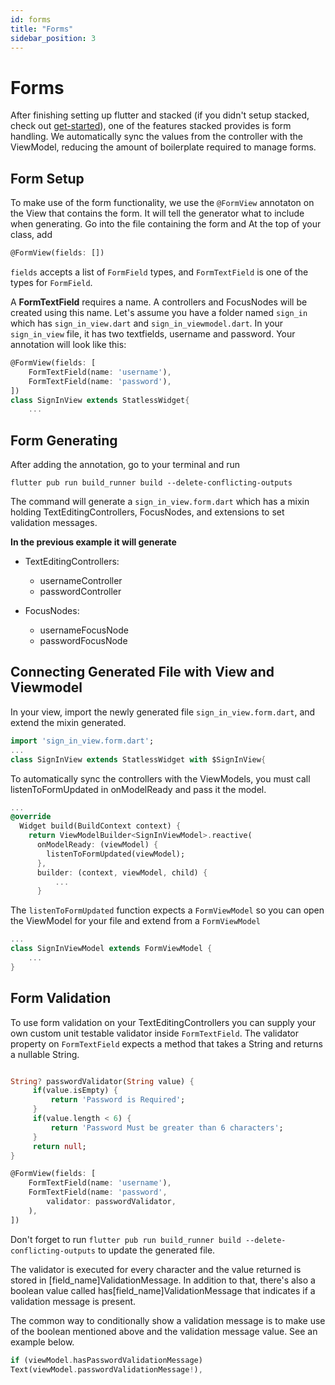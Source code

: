 ```yaml
---
id: forms
title: "Forms"
sidebar_position: 3
---
```


# Forms

After finishing setting up flutter and stacked (if you didn't setup stacked, check out [get-started](../getting-started/get-started.md)), one of the features stacked provides is form handling. We automatically sync the values from the controller with the ViewModel, reducing the amount of boilerplate required to manage forms.
 

## Form Setup

To make use of the form functionality, we use the `@FormView` annotaton on the View that contains the form. It will tell the generator what to include when generating. Go into the file containing the form and At the top of your class, add

```dart
@FormView(fields: [])
```

`fields` accepts a list of `FormField` types, and `FormTextField` is one of the types for `FormField`.

A **FormTextField** requires a name. A controllers and FocusNodes will be created using this name. Let's assume you have a folder named `sign_in` which has `sign_in_view.dart` and `sign_in_viewmodel.dart`. In your `sign_in_view` file, it has two textfields, username and password. Your annotation will look like this:

```dart
@FormView(fields: [
    FormTextField(name: 'username'),
    FormTextField(name: 'password'),
])
class SignInView extends StatlessWidget{
    ...
```

## Form Generating

After adding the annotation, go to your terminal and run 

```shell
flutter pub run build_runner build --delete-conflicting-outputs
```


The command will generate a `sign_in_view.form.dart` which has a mixin holding TextEditingControllers, FocusNodes, and extensions to set validation messages. 

**In the previous example it will generate**

* TextEditingControllers:
  * usernameController
  * passwordController 
  
* FocusNodes:
  * usernameFocusNode 
  * passwordFocusNode 


## Connecting Generated File with View and Viewmodel

In your view, import the newly generated file `sign_in_view.form.dart`, and extend the mixin generated.  


```dart
import 'sign_in_view.form.dart';
...
class SignInView extends StatlessWidget with $SignInView{
```

To automatically sync the controllers with the ViewModels, you must call listenToFormUpdated in onModelReady and pass it the model.

```dart
...
@override
  Widget build(BuildContext context) {
    return ViewModelBuilder<SignInViewModel>.reactive(
      onModelReady: (viewModel) {
        listenToFormUpdated(viewModel);
      },
      builder: (context, viewModel, child) {
          ...
      }
```

 The `listenToFormUpdated` function expects a `FormViewModel` so you can open the ViewModel for your file and extend from a `FormViewModel`

```dart
...
class SignInViewModel extends FormViewModel {
    ...
}
```

## Form Validation

To use form validation on your TextEditingControllers you can supply your own custom unit testable validator inside `FormTextField`. The validator property on `FormTextField` expects a method that takes a String and returns a nullable String.

```dart

String? passwordValidator(String value) {
     if(value.isEmpty) {
         return 'Password is Required';
     }
     if(value.length < 6) {
         return 'Password Must be greater than 6 characters';
     }
     return null;
}

@FormView(fields: [
    FormTextField(name: 'username'),
    FormTextField(name: 'password',
        validator: passwordValidator,
    ),
])
```
Don't forget to run `flutter pub run build_runner build --delete-conflicting-outputs` to update the generated file.

The validator is executed for every character and the value returned is stored in [field_name]ValidationMessage. In addition to that, there's also a boolean value called has[field_name]ValidationMessage that indicates if a validation message is present.

The common way to conditionally show a validation message is to make use of the boolean mentioned above and the validation message value. See an example below.

```dart
if (viewModel.hasPasswordValidationMessage)
Text(viewModel.passwordValidationMessage!),
```


